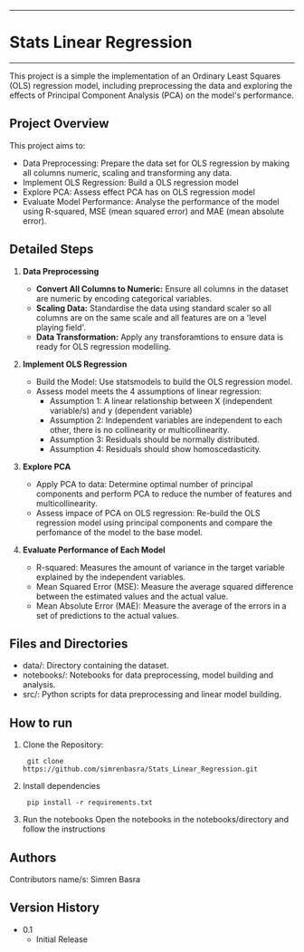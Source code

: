 ----
# Stats Linear Regression 
----
This project is a simple the implementation of an Ordinary Least Squares (OLS) regression model, including preprocessing the data and exploring the effects of Principal Component Analysis (PCA) on the model's performance.

## Project Overview

This project aims to:

- Data Preprocessing: Prepare the data set for OLS regression by making all columns numeric, scaling and transforming any data.
- Implement OLS Regression: Build a OLS regression model
- Explore PCA: Assess effect PCA has on OLS regression model
- Evaluate Model Performance: Analyse the performance of the model using R-squared, MSE (mean squared error) and MAE (mean absolute error).

## Detailed Steps

1. **Data Preprocessing**

    - **Convert All Columns to Numeric:** Ensure all columns in the dataset are numeric by encoding categorical variables.
    - **Scaling Data:** Standardise the data using standard scaler so all columns are on the same scale and all features are on a 'level playing field'.
    - **Data Transformation:** Apply any transforamtions to ensure data is ready for OLS regression modelling.


2. **Implement OLS Regression**
    
    - Build the Model: Use statsmodels to build the OLS regression model.
    - Assess model meets the 4 assumptions of linear regression:
        - Assumption 1: A linear relationship between X (independent variable/s) and y (dependent variable)
        - Assumption 2: Independent variables are independent to each other, there is no collinearity or multicollinearity.
        - Assumption 3: Residuals should be normally distributed.
        - Assumption 4: Residuals should show homoscedasticity.

3. **Explore PCA**

    - Apply PCA to data: Determine optimal number of principal components and perform PCA to reduce the number of features and multicollinearity. 
    - Assess impace of PCA on OLS regression: Re-build the OLS regression model using principal components and compare the perfomance of the model to the base model.

4. **Evaluate Performance of Each Model**

    - R-squared: Measures the amount of variance in the target variable explained by the independent variables.
    - Mean Squared Error (MSE): Measure the average squared difference between the estimated values and the actual value.
    - Mean Absolute Error (MAE): Measure the average of the errors in a set of predictions to the actual values.

## Files and Directories

- data/: Directory containing the dataset.
- notebooks/: Notebooks for data preprocessing, model building and analysis.
- src/: Python scripts for data preprocessing and linear model building.

## How to run

1. Clone the Repository:

        git clone https://github.com/simrenbasra/Stats_Linear_Regression.git

2. Install dependencies

        pip install -r requirements.txt

3. Run the notebooks 
    Open the notebooks in the notebooks/directory and follow the instructions
    

## Authors
Contributors name/s: Simren Basra

## Version History
* 0.1
    * Initial Release
